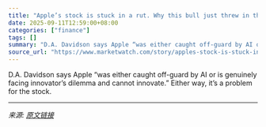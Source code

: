 ```yaml
---
title: "Apple’s stock is stuck in a rut. Why this bull just threw in the towel."
date: 2025-09-11T12:59:00+08:00
categories: ["finance"]
tags: []
summary: "D.A. Davidson says Apple “was either caught off-guard by AI or is genuinely facing innovator’s dilemma and cannot innovate.” Either way, it’s a problem for the stock."
source_url: "https://www.marketwatch.com/story/apples-stock-is-stuck-in-a-rut-why-this-bull-just-threw-in-the-towel-77f7c8bf?mod=mw_rss_topstories"
---
```


D.A. Davidson says Apple “was either caught off-guard by AI or is genuinely facing innovator’s dilemma and cannot innovate.” Either way, it’s a problem for the stock.

---

*来源: [原文链接](https://www.marketwatch.com/story/apples-stock-is-stuck-in-a-rut-why-this-bull-just-threw-in-the-towel-77f7c8bf?mod=mw_rss_topstories)*
